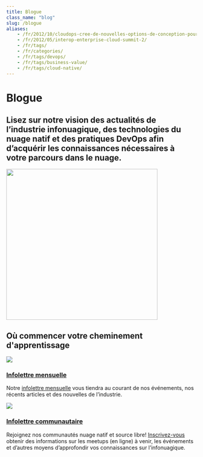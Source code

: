 ```yaml
---
title: Blogue
class_name: "blog"
slug: /blogue
aliases: 
    - /fr/2012/10/cloudops-cree-de-nouvelles-options-de-conception-pour-les-communautes-code-source-libre-grace-a-un-nouvel-intergiciel/
    - /fr/2012/05/interop-enterprise-cloud-summit-2/ 
    - /fr/tags/
    - /fr/categories/
    - /fr/tags/devops/
    - /fr/tags/business-value/
    - /fr/tags/cloud-native/
---
```


<div class="blog-main">
        <!-- hero -->  
    <div class="hero jumbotron jumbotron-fluid">
        <div class="container-fluid">
            <div class="row">
                <div class="col-xl-5 offset-xl-2 col-lg-7 offset-lg-1 col-md-10 offset-md-1 col-sm-10 offset-sm-1 col-xs-12">
                        <h1 class="display-4">Blogue</h1>
                </div>
            </div>
            <div class="row">
                <div class="col-xl-5 offset-xl-2 col-lg-5 offset-lg-1 col-md-10 offset-md-1 col-sm-10 offset-sm-1 col-xs-12">
                        <h2>Lisez sur notre vision des actualités de l’industrie infonuagique, des technologies du nuage natif et des pratiques DevOps afin d’acquérir les connaissances nécessaires à votre parcours dans le nuage.</h2>
                </div>
                <div class="hero-image-container col-xl-3 offset-xl-0 col-lg-2 offset-lg-0 col-md-10 offset-md-1 col-sm-10 offset-sm-1 col-xs-12">
                    <img src="/images/blog-landing.svg" width="400px">
                </div>
            </div>
        </div>
        </div>
        <div class="blog-classifications">
        <div class="row no-gutters">
            <div class="col-xl-8 offset-xl-2 col-lg-10 offset-lg-1 col-md-12 col-sm-12 col-xs-12">
                <h2>Où commencer votre cheminement d'apprentissage</h2>
                <div class="row no-gutters">
                    <div class="col-xl-6  col-lg-6 col-md-6 col-sm-12 col-xs-12">
                        <img src="/images/blog-posts.svg">
                        <a href="/blog/blog-posts"><h3>Infolettre mensuelle</h3></a>
                        <p>Notre <a href="/inscription-infolettre">infolettre mensuelle</a> vous tiendra au courant de nos événements, nos récents articles et des nouvelles de l’industrie.</p>
                    </div>
                    <div class="col-xl-6 col-lg-6 col-md-6 col-sm-12 col-xs-12">
                        <img src="/images/community-news.svg">
                        <a href="/blog/community-news"><h3>Infolettre communautaire</h3></a>
                        <p>Rejoignez nos communautés nuage natif et source libre! <a href="/inscription-infolettre-communaute">Inscrivez-vous</a> obtenir des informations sur les meetups (en ligne) à venir, les événements et d’autres moyens d’approfondir vos connaissances sur l’infonuagique.</p>
                    </div>
                </div>
            </div>
        </div>
    </div>